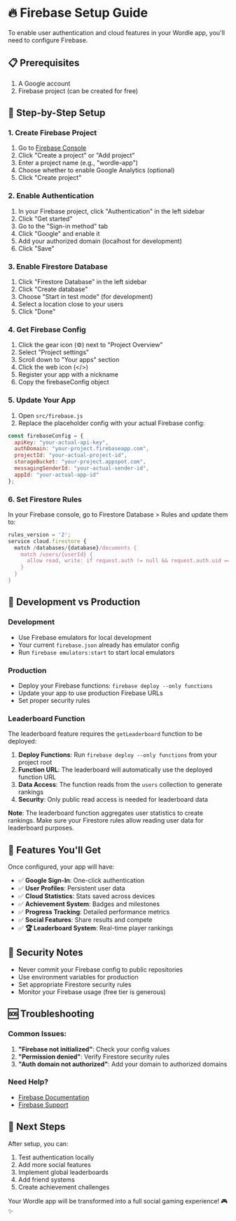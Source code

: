 # 🔥 Firebase Setup Guide

To enable user authentication and cloud features in your Wordle app, you'll need to configure Firebase.

## 📋 Prerequisites

1. A Google account
2. Firebase project (can be created for free)

## 🚀 Step-by-Step Setup

### 1. Create Firebase Project

1. Go to [Firebase Console](https://console.firebase.google.com/)
2. Click "Create a project" or "Add project"
3. Enter a project name (e.g., "wordle-app")
4. Choose whether to enable Google Analytics (optional)
5. Click "Create project"

### 2. Enable Authentication

1. In your Firebase project, click "Authentication" in the left sidebar
2. Click "Get started"
3. Go to the "Sign-in method" tab
4. Click "Google" and enable it
5. Add your authorized domain (localhost for development)
6. Click "Save"

### 3. Enable Firestore Database

1. Click "Firestore Database" in the left sidebar
2. Click "Create database"
3. Choose "Start in test mode" (for development)
4. Select a location close to your users
5. Click "Done"

### 4. Get Firebase Config

1. Click the gear icon (⚙️) next to "Project Overview"
2. Select "Project settings"
3. Scroll down to "Your apps" section
4. Click the web icon (</>)
5. Register your app with a nickname
6. Copy the firebaseConfig object

### 5. Update Your App

1. Open `src/firebase.js`
2. Replace the placeholder config with your actual Firebase config:

```javascript
const firebaseConfig = {
  apiKey: "your-actual-api-key",
  authDomain: "your-project.firebaseapp.com",
  projectId: "your-actual-project-id",
  storageBucket: "your-project.appspot.com",
  messagingSenderId: "your-actual-sender-id",
  appId: "your-actual-app-id"
};
```

### 6. Set Firestore Rules

In your Firebase console, go to Firestore Database > Rules and update them to:

```javascript
rules_version = '2';
service cloud.firestore {
  match /databases/{database}/documents {
    match /users/{userId} {
      allow read, write: if request.auth != null && request.auth.uid == userId;
    }
  }
}
```

## 🔧 Development vs Production

### Development
- Use Firebase emulators for local development
- Your current `firebase.json` already has emulator config
- Run `firebase emulators:start` to start local emulators

### Production
- Deploy your Firebase functions: `firebase deploy --only functions`
- Update your app to use production Firebase URLs
- Set proper security rules

### Leaderboard Function

The leaderboard feature requires the `getLeaderboard` function to be deployed:

1. **Deploy Functions**: Run `firebase deploy --only functions` from your project root
2. **Function URL**: The leaderboard will automatically use the deployed function URL
3. **Data Access**: The function reads from the `users` collection to generate rankings
4. **Security**: Only public read access is needed for leaderboard data

**Note**: The leaderboard function aggregates user statistics to create rankings. Make sure your Firestore rules allow reading user data for leaderboard purposes.

## 🎯 Features You'll Get

Once configured, your app will have:

- ✅ **Google Sign-In**: One-click authentication
- ✅ **User Profiles**: Persistent user data
- ✅ **Cloud Statistics**: Stats saved across devices
- ✅ **Achievement System**: Badges and milestones
- ✅ **Progress Tracking**: Detailed performance metrics
- ✅ **Social Features**: Share results and compete
- ✅ **🏆 Leaderboard System**: Real-time player rankings

## 🚨 Security Notes

- Never commit your Firebase config to public repositories
- Use environment variables for production
- Set appropriate Firestore security rules
- Monitor your Firebase usage (free tier is generous)

## 🆘 Troubleshooting

### Common Issues:
1. **"Firebase not initialized"**: Check your config values
2. **"Permission denied"**: Verify Firestore security rules
3. **"Auth domain not authorized"**: Add your domain to authorized domains

### Need Help?
- [Firebase Documentation](https://firebase.google.com/docs)
- [Firebase Support](https://firebase.google.com/support)

## 🎉 Next Steps

After setup, you can:
1. Test authentication locally
2. Add more social features
3. Implement global leaderboards
4. Add friend systems
5. Create achievement challenges

Your Wordle app will be transformed into a full social gaming experience! 🎮✨ 